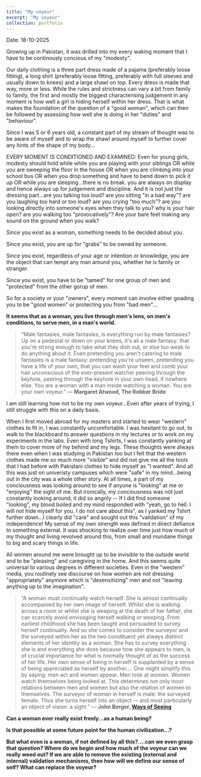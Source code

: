 ```yaml
---
title: "My voyeur"
excerpt: "My voyeur"
collection: portfolio
---
```


Date: 18-10-2025

Growing up in Pakistan, it was drilled into my every waking moment that I have to be continously concious of my "modesty". 

Our daily clothing is a three part dress made of a pajama (preferably loose fitting), a long shirt (preferably loose fitting, preferably with full sleeves and usually down to knees) and a large shawl on top. Every dress is made that way, more or less. While the rules and strictness can vary a bit from family to family, the first and mostly the biggest characterising judgement in any moment is how well a girl is hiding herself within her dress. That is what makes the foundation of the question of a "good woman", which can then be followed by assessing how well she is doing in her "duties" and "behaviour". 

Since I was 5 or 6 years old, a constant part of my stream of thought was to be aware of myself and to wrap the shawl around myself to further cover any hints of the shape of my body...


EVERY MOMENT IS CONDITIONED AND EXAMINED: Even for young girls, modesty should hold while while you are playing with your siblings OR while you are sweeping the floor in the house OR when you are climbing into your school bus OR when you drop something and have to bend down to pick it up OR while you are sleeping...there is no break. you are always on display and hence always up for judgement and discipline. And it is not just the dressing part...are you talking too loud? are you sitting "in a bad way"? are you laughing too hard or too loud?  are you crying "too much"? are you looking directly into someone's eyes when they talk to you? why is your hair open? are you walking too "provocatively"? Are your bare feet making any sound on the ground when you walk?    


Since you exist as a woman, something needs to be decided about you. 

Since you exist, you are up for "grabs" to be owned by someone. 

Since you exist, regardless of your age or intention or knowledge, you are the object that can tempt any man around you, whether he is family or stranger. 

Since you exist, you have to be "tamed" for one group of men and "protected" from the other gorup of men. 

So for a society or your "owners", every moment can involve either goading you to be "good women" or protecting you from "bad men"... 


**It seems that as a woman, you live through men's lens, on men's conditions, to serve men, in a man's world.**


>“Male fantasies, male fantasies, is everything run by male fantasies? Up on a pedestal or down on your knees, it's all a male fantasy: that you're strong enough to take what they dish out, or else too weak to do anything about it. Even pretending you aren't catering to male fantasies is a male fantasy: pretending you're unseen, pretending you have a life of your own, that you can wash your feet and comb your hair unconscious of the ever-present watcher peering through the keyhole, peering through the keyhole in your own head, if nowhere else. You are a woman with a man inside watching a woman. You are your own voyeur.”
― **Margaret Atwood, The Robber Bride** 


I am still learning how not to be my own voyeur...Even after years of trying, I still struggle with this on a daily basis. 

When I first moved abroad for my masters and started to wear "western" clothes to fit in, I was constantly uncomfortable. I was hesitant to go out, to walk to the blackboard to answer questions in my lectures or to work on my experiments in the labs. Even with long Tshirts, I was constantly yanking at them to cover more of my behind and my legs. These thoughts were always there even when I was studying in Pakistan too but I felt that the western clothes made me so much more "visible" and did not give me all the tools that I had before with Pakistani clothes to hide myself as "I wanted". And all this was just on univeristy campuses which were "safe" in my mind...being out in the city was a whole other story. At all times, a part of my conciousness was looking around to see if anyone is "looking" at me or "enjoying" the sight of me. But ironically, my conciousness was not just constantly looking around, it did so angrily -- If I did find someone "looking", my blood boiled and my mind responded with "yeah, go to hell. I will not hide myself for you. I do not care about this", as I yanked my Tshirt further down...I clearly did "care" and sought out this "validation" of my independence! My sense of my own strength was defined in direct defiance to something external. It was shocking to realize over time just how much of my thought and living revolved around this, from small and mundane things to big and scary things in life.


All women around me were brought up to be invisible to the outside world and to be "pleasing" and caregiving in the home. And this seems quite universal to various degrees in different societies. Even in the "western" media, you routinely see discourse on how women are not dressing "appropriately" anymore which is "desensitizing" men and not "leaving anything up to the imagination". 


>“A woman must continually watch herself. She is almost continually accompanied by her own image of herself. Whilst she is walking across a room or whilst she is weeping at the death of her father, she can scarcely avoid envisaging herself walking or weeping. From earliest childhood she has been taught and persuaded to survey herself continually. And so she comes to consider the surveyor and the surveyed within her as the two constituent yet always distinct elements of her identity as a woman. She has to survey everything she is and everything she does because how she appears to men, is of crucial importance for what is normally thought of as the success of her life. Her own sense of being in herself is supplanted by a sense of being appreciated as herself by another....
One might simplify this by saying: men act and women appear. Men look at women. Women watch themselves being looked at. This determines not only most relations between men and women but also the relation of women to themselves. The surveyor of woman in herself is male: the surveyed female. Thus she turns herself into an object -- and most particularly an object of vision: a sight.”
― **John Berger, [Ways of Seeing](https://www.ways-of-seeing.com/)** 


**Can a woman ever really exist freely...as a human being?** 

**Is that possible at some future point for the human civilization...?**

**But what even is a woman, if not defined by all this?....can we even grasp that question? Where do we begin and how much of the voyeur can we really weed out? If we are able to remove the existing (external and internal) validation mechanisms, then how will we define our sense of self? What can replace the voyeur?**


